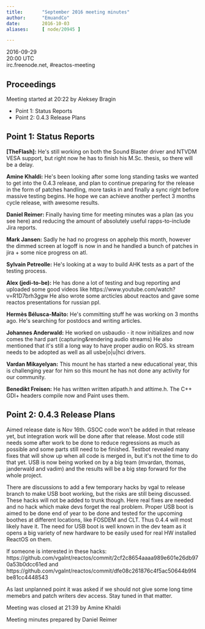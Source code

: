 ```yaml
---
title:       "September 2016 meeting minutes"
author:      "EmuandCo"
date:        2016-10-03
aliases:     [ node/20945 ]

---
```


<p>2016-09-29<br />
	20:00 UTC<br />
	irc.freenode.net, #reactos-meeting</p>
<h2>Proceedings</h2>
<p>Meeting started at 20:22 by Aleksey Bragin</p>
<ul>
    <li>Point 1: Status Reports</li>
    <li>Point 2: 0.4.3 Release Plans</li>
</ul>

<h2>Point 1: Status Reports</h2>

<p><b>[TheFlash]:</b> He's still working on both the Sound Blaster driver and NTVDM VESA support, but right now he has to finish his M.Sc. thesis, so there will be a delay.</p>

<p><b>Amine Khaldi:</b> He's been looking after some long standing tasks we wanted to get into the 0.4.3 release, and plan to continue preparing for the release in the form of patches handling, more tasks in and finally a sync right before massive testing begins. He hope we can achieve another perfect 3 months cycle release, with awesome results.</p>

<p><b>Daniel Reimer:</b> Finally having time for meeting minutes was a plan (as you see here) and reducing the amount of absolutely useful rapps-to-include Jira reports.</p>

<p><b>Mark Jansen:</b> Sadly he had no progress on apphelp this month, however the dimmed screen at logoff is now in and he handled a bunch of patches in jira + some nice progress on atl.</p>

<p><b>Sylvain Petreolle:</b> He's looking at a way to build AHK tests as a part of the testing process.</p>

<p><b>Alex (jedi-to-be):</b> He has done a lot of testing and bug reporting and uploaded some good videos like https://www.youtube.com/watch?v=R1D7brh3ggw He also wrote some arcticles about reactos and gave some reactos presentations for russian ppl.</p>

<p><b>Hermès Bélusca-Maïto:</b> He's committing stuff he was working on 3 months ago. He's searching for postdocs and writing articles.</p>

<p><b>Johannes Anderwald:</b> He worked on usbaudio - it now initializes and now comes the hard part (capturing&rendering audio streams) He also mentioned that it's still a long way to have proper audio on ROS. ks stream needs to be adopted as well as all usbe|o|u|hci drivers.</p>

<p><b>Vardan Mikayelyan:</b> This mount he has started a new educational year, this is challenging year for him so this mount he has not done any activity for our community.</p>

<p><b>Benedikt Freisen:</b> He has written written atlpath.h and atltime.h. The C++ GDI+ headers compile now and Paint uses them.</p>

<h2>Point 2: 0.4.3 Release Plans</h2>

<p>Aimed release date is Nov 16th. GSOC code won't be added in that release yet, but integration work will be done after that release. Most code still needs some after work to be done to reduce regressions as much as possible and some parts still need to be finished. Testbot revealed many fixes that will show up when all code is merged in, but it's not the time to do that yet. USB is now being worked on by a big team (mvardan, thomas, janderwald and vadim) and the results will be a big step forward for the whole project.</p>
<p>There are discussions to add a few temporary hacks by vgal to release branch to make USB boot working, but the risks are still being discussed. These hacks will not be added to trunk though. Here real fixes are needed and no hack which make devs forget the real problem. Proper USB boot is aimed to be done end of year to be done and tested for the upcoming boothes at different locations, like FOSDEM and CLT. Thus 0.4.4 will most likely have it. The need for USB boot is well known in the dev team as it opens a big variety of new hardware to be easily used for real HW installed ReactOS on them.</p>
<p>If someone is interested in these hacks: https://github.com/vgalnt/reactos/commit/2cf2c8654aaaa989e601e26db970a53b0dcc61ed and https://github.com/vgalnt/reactos/commit/dfe08c261876c4f5ac50644b9f4be81cc4448543</p>

<p>As last unplanned point it was asked if we should not give some long time memebrs and patch writers dev access. Stay tuned in that matter.</p>

<p>Meeting was closed at 21:39 by Amine Khaldi</p>
<p>Meeting minutes prepared by Daniel Reimer</p>

